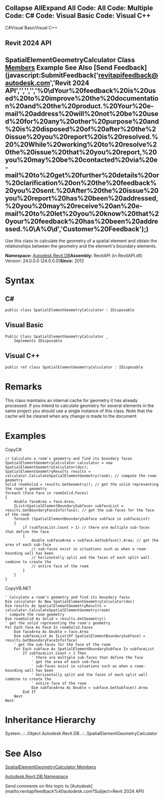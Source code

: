 ﻿

Collapse AllExpand All Code: All Code: Multiple Code: C# Code: Visual Basic Code: Visual C++   
---  
  
C#Visual BasicVisual C++

Revit 2024 API  
---  
SpatialElementGeometryCalculator Class  
[Members](2d692135-d5a7-0672-5f88-b93196aa42a5.md) Example See Also [Send Feedback](javascript:SubmitFeedback\('revitapifeedback@autodesk.com','Revit 2024 API','','','','%0\\dYour%20feedback%20is%20used%20to%20improve%20the%20documentation%20and%20the%20product.%20Your%20e-mail%20address%20will%20not%20be%20used%20for%20any%20other%20purpose%20and%20is%20disposed%20of%20after%20the%20issue%20you%20report%20is%20resolved.%20%20While%20working%20to%20resolve%20the%20issue%20that%20you%20report,%20you%20may%20be%20contacted%20via%20e-mail%20to%20get%20further%20details%20or%20clarification%20on%20the%20feedback%20you%20sent.%20After%20the%20issue%20you%20report%20has%20been%20addressed,%20you%20may%20receive%20an%20e-mail%20to%20let%20you%20know%20that%20your%20feedback%20has%20been%20addressed.%0\\A%0\\d','Customer%20Feedback'\);)  
---  
  
Use this class to calculate the geometry of a spatial element and obtain the relationships between the geometry and the element's boundary elements. 

**Namespace:** [Autodesk.Revit.DB](87546ba7-461b-c646-cbb1-2cb8f5bff8b2.md)**Assembly:** RevitAPI (in RevitAPI.dll) Version: 24.0.0.0 (24.0.0.0)**Since:** 2012 

# Syntax

C#  
---  
      
    
    public class SpatialElementGeometryCalculator : IDisposable  
  
Visual Basic  
---  
      
    
    Public Class SpatialElementGeometryCalculator _
    	Implements IDisposable  
  
Visual C++  
---  
      
    
    public ref class SpatialElementGeometryCalculator : IDisposable  
  
# Remarks

This class maintains an internal cache for geometry it has already processed. If you intend to calculate geometry for several elements in the same project you should use a single instance of this class. Note that the cache will be cleared when any change is made to the document. 

# Examples

CopyC#
    
    
    // Calculate a room's geometry and find its boundary faces
    SpatialElementGeometryCalculator calculator = new SpatialElementGeometryCalculator(doc);
    SpatialElementGeometryResults results = calculator.CalculateSpatialElementGeometry(room); // compute the room geometry 
    Solid roomSolid = results.GetGeometry(); // get the solid representing the room's geometry
    foreach (Face face in roomSolid.Faces)
    {
        double faceArea = face.Area;
        IList<SpatialElementBoundarySubface> subfaceList = results.GetBoundaryFaceInfo(face); // get the sub-faces for the face of the room
        foreach (SpatialElementBoundarySubface subface in subfaceList)
        {
            if (subfaceList.Count > 1) // there are multiple sub-faces that define the face
            {
                double subfaceArea = subface.GetSubface().Area; // get the area of each sub-face
                // sub-faces exist in situations such as when a room-bounding wall has been
                // horizontally split and the faces of each split wall combine to create the 
                // entire face of the room
            }
        }
    }

CopyVB.NET
    
    
    ' Calculate a room's geometry and find its boundary faces
    Dim calculator As New SpatialElementGeometryCalculator(doc)
    Dim results As SpatialElementGeometryResults = calculator.CalculateSpatialElementGeometry(room)
    ' compute the room geometry 
    Dim roomSolid As Solid = results.GetGeometry()
    ' get the solid representing the room's geometry
    For Each face As Face In roomSolid.Faces
        Dim faceArea As Double = face.Area
        Dim subfaceList As IList(Of SpatialElementBoundarySubface) = results.GetBoundaryFaceInfo(face)
        ' get the sub-faces for the face of the room
        For Each subface As SpatialElementBoundarySubface In subfaceList
            If subfaceList.Count > 1 Then
                ' there are multiple sub-faces that define the face
                ' get the area of each sub-face
                ' sub-faces exist in situations such as when a room-bounding wall has been
                ' horizontally split and the faces of each split wall combine to create the 
                ' entire face of the room
                Dim subfaceArea As Double = subface.GetSubface().Area
            End If
        Next
    Next

# Inheritance Hierarchy

System..::..Object Autodesk.Revit.DB..::..SpatialElementGeometryCalculator

# See Also

[SpatialElementGeometryCalculator Members](2d692135-d5a7-0672-5f88-b93196aa42a5.md)

[Autodesk.Revit.DB Namespace](87546ba7-461b-c646-cbb1-2cb8f5bff8b2.md)

Send comments on this topic to [Autodesk](mailto:revitapifeedback%40autodesk.com?Subject=Revit 2024 API)